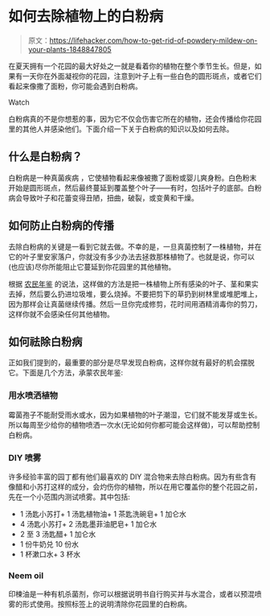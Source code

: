# 如何去除植物上的白粉病

> 原文：<https://lifehacker.com/how-to-get-rid-of-powdery-mildew-on-your-plants-1848847805>

在夏天拥有一个花园的最大好处之一就是看着你的植物在整个季节生长。但是，如果有一天你在外面凝视你的花园，注意到叶子上有一些白色的圆形斑点，或者它们看起来像撒了面粉，你可能会遇到白粉病。

Watch

白粉病真的不是你想惹的事，因为它不仅会伤害它所在的植物，还会传播给你花园里的其他人并感染他们。下面介绍一下关于白粉病的知识以及如何去除。

## 什么是白粉病？

白粉病是一种真菌疾病 ，它使植物看起来像被撒了面粉或婴儿爽身粉。白色粉末开始是圆形斑点，然后最终蔓延到覆盖整个叶子——有时，包括叶子的底部。白粉病会导致叶子和花蕾变得丑陋，扭曲，破裂，或变黄和干燥。

## 如何防止白粉病的传播

去除白粉病的关键是一看到它就去做。不幸的是，一旦真菌控制了一株植物，并在它的叶子里安家落户，你就没有多少办法去拯救那株植物了。也就是说，你可以(也应该)尽你所能阻止它蔓延到你花园里的其他植物。

根据 [农民年鉴](https://www.almanac.com/pest/powdery-mildew) 的说法，这样做的方法是把一株植物上所有感染的叶子、茎和果实去掉，然后要么扔进垃圾堆，要么烧掉。不要把剪下的草扔到树林里或堆肥堆上，因为那样会让真菌继续传播。然后一旦你完成修剪，花时间用酒精消毒你的剪刀，这样你就不会感染任何其他植物。

## **如何祛除白粉病**

正如我们提到的，最重要的部分是尽早发现白粉病，这样你就有最好的机会摆脱它。下面是几个方法，承蒙农民年鉴:

### 用水喷洒植物

霉菌孢子不能耐受雨水或水，因为如果植物的叶子潮湿，它们就不能发芽或生长。所以每周至少给你的植物喷洒一次水(无论如何你都可能会这样做)，可以帮助控制白粉病。

### DIY 喷雾

许多经验丰富的园丁都有他们最喜欢的 DIY 混合物来去除白粉病。因为有些含有像醋和小苏打这样的成分，会灼伤你的植物，所以在用它覆盖你的整个花园之前，先在一个小范围内测试喷雾。其中包括:

*   1 汤匙小苏打+ 1 汤匙植物油+ 1 茶匙洗碗皂+ 1 加仑水
*   4 汤匙小苏打+ 2 汤匙墨菲油肥皂+ 1 加仑水
*   2 至 3 汤匙醋+ 1 加仑水
*   1 份牛奶兑 10 份水
*   1 杯漱口水+ 3 杯水

### Neem oil

印楝油是一种有机杀菌剂，你可以根据说明书自行购买并与水混合，或者以预混喷雾的形式使用。按照标签上的说明清除你花园里的白粉病。